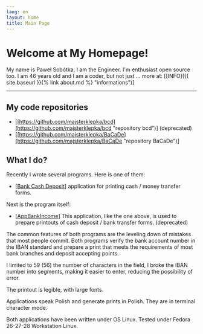 ```yaml
---
lang: en
layout: home
title: Main Page
---
```



# Welcome at My Homepage!

My name is Paweł Sobótka, I am the Engineer. I'm enthusiast open source too. I am 46 years old and I am a coder, but not just ... more at: [[INFO]({{ site.baseurl }}{% link about.md %} "informations")]


***

## My code repositories

- [[https://github.com/majsterklepka/bcd](https://github.com/majsterklepka/bcd "repository bcd")] (deprecated)
- [[https://github.com/majsterklepka/BaCaDe](https://github.com/majsterklepka/BaCaDe "repository BaCaDe")]

## What I do?

Recently I wrote several programs. Here is one of them:

- [[Bank Cash Deposit](https://github.com/majsterklepka/BaCaDe/releases/latest, "Latest release")] application for printing cash / money transfer forms.

Next is the program itself: 

- [[AppBankIncome](https://github.com/majsterklepka/bcd/tree/bank_rev_0.0.1 "AppBankIncome rev. 0.0.1")] This application, like the one above, is used to prepare printouts of cash deposit / bank transfer forms. (deprecated)

The common features of both programs are the leveling down of mistakes that most people commit. Both programs verify the bank account number in the IBAN standard and prepare a print that meets the requirements of most bank branches and deposit accepting points.

I limited to 59 (56) the number of characters in the field, I broke the IBAN number into segments, making it easier to enter, reducing the possibility of error.

The printout is legible, with large fonts.

Applications speak Polish and generate prints in Polish. They are in terminal character mode.

Both applications have been written under OS Linux. Tested under Fedora 26-27-28 Workstation Linux.


